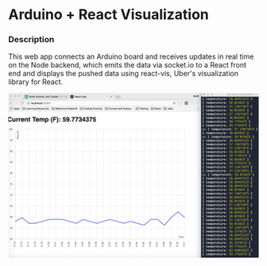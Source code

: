 # Arduino + React Visualization

### Description
This web app connects an Arduino board and receives updates in real time on the Node backend, which emits the data via socket.io to a React front end and displays the pushed data using react-vis, Uber's visualization library for React.

![app](/React+Arduino.gif?raw=true)